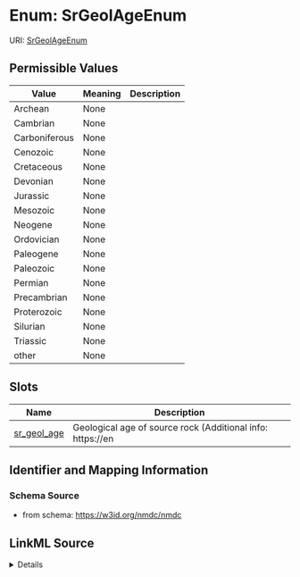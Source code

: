 # Enum: SrGeolAgeEnum



URI: [SrGeolAgeEnum](SrGeolAgeEnum.md)

## Permissible Values

| Value | Meaning | Description |
| --- | --- | --- |
| Archean | None |  |
| Cambrian | None |  |
| Carboniferous | None |  |
| Cenozoic | None |  |
| Cretaceous | None |  |
| Devonian | None |  |
| Jurassic | None |  |
| Mesozoic | None |  |
| Neogene | None |  |
| Ordovician | None |  |
| Paleogene | None |  |
| Paleozoic | None |  |
| Permian | None |  |
| Precambrian | None |  |
| Proterozoic | None |  |
| Silurian | None |  |
| Triassic | None |  |
| other | None |  |




## Slots

| Name | Description |
| ---  | --- |
| [sr_geol_age](sr_geol_age.md) | Geological age of source rock (Additional info: https://en |






## Identifier and Mapping Information







### Schema Source


* from schema: https://w3id.org/nmdc/nmdc




## LinkML Source

<details>
```yaml
name: sr_geol_age_enum
from_schema: https://w3id.org/nmdc/nmdc
rank: 1000
permissible_values:
  Archean:
    text: Archean
  Cambrian:
    text: Cambrian
  Carboniferous:
    text: Carboniferous
  Cenozoic:
    text: Cenozoic
  Cretaceous:
    text: Cretaceous
  Devonian:
    text: Devonian
  Jurassic:
    text: Jurassic
  Mesozoic:
    text: Mesozoic
  Neogene:
    text: Neogene
  Ordovician:
    text: Ordovician
  Paleogene:
    text: Paleogene
  Paleozoic:
    text: Paleozoic
  Permian:
    text: Permian
  Precambrian:
    text: Precambrian
  Proterozoic:
    text: Proterozoic
  Silurian:
    text: Silurian
  Triassic:
    text: Triassic
  other:
    text: other

```
</details>